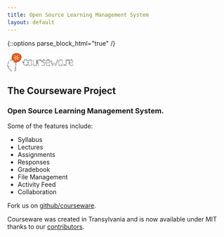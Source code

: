 ```yaml
---
title: Open Source Learning Management System
layout: default
---
```


{::options parse_block_html="true" /}

![Courseware](/assets/images/courseware.png)

<div id="about">

## The Courseware Project

### Open Source Learning Management System.

Some of the features include:

 * Syllabus
 * Lectures
 * Assignments
 * Responses
 * Gradebook
 * File Management
 * Activity Feed
 * Collaboration

Fork us on [github/courseware](https://github.com/Courseware).

Courseware was created in Transylvania and is now available
under MIT thanks to our
[contributors](https://github.com/courseware/coursewa.re/graphs/contributors).

</div>
